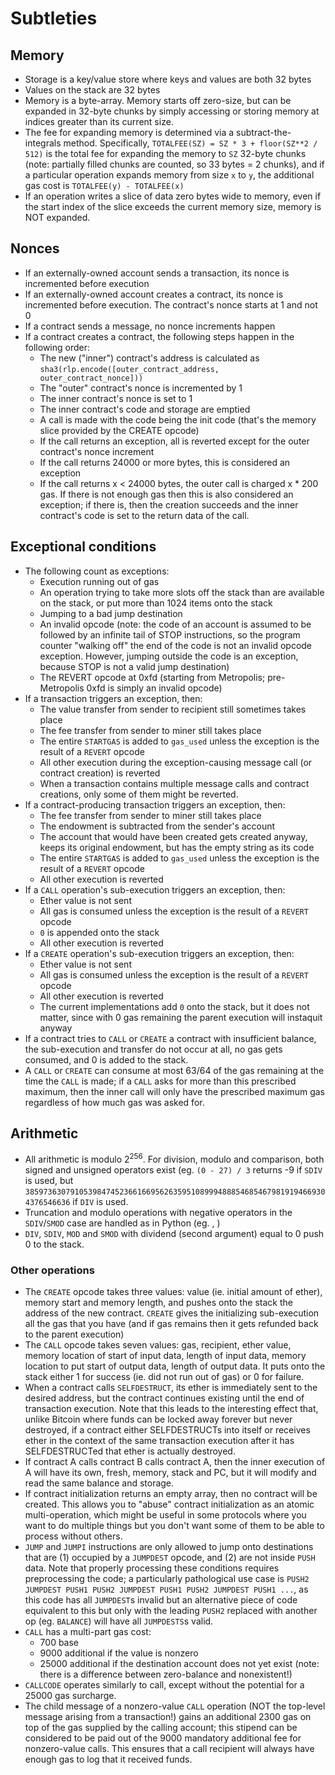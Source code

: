 # Subtleties

## Memory

-   Storage is a key/value store where keys and values are both 32 bytes
-   Values on the stack are 32 bytes
-   Memory is a byte-array. Memory starts off zero-size, but can be expanded in 32-byte chunks by simply accessing or storing memory at indices greater than its current size.
-   The fee for expanding memory is determined via a subtract-the-integrals method. Specifically, `TOTALFEE(SZ) = SZ * 3 + floor(SZ**2 / 512)` is the total fee for expanding the memory to `SZ` 32-byte chunks (note: partially filled chunks are counted, so 33 bytes = 2 chunks), and if a particular operation expands memory from size `x` to `y`, the additional gas cost is `TOTALFEE(y) - TOTALFEE(x)`
-   If an operation writes a slice of data zero bytes wide to memory, even if the start index of the slice exceeds the current memory size, memory is NOT expanded.

## Nonces

-   If an externally-owned account sends a transaction, its nonce is incremented before execution
-   If an externally-owned account creates a contract, its nonce is incremented before execution. The contract's nonce starts at 1 and not 0
-   If a contract sends a message, no nonce increments happen
-   If a contract creates a contract, the following steps happen in the following order:
    -   The new ("inner") contract's address is calculated as `sha3(rlp.encode([outer_contract_address, outer_contract_nonce]))`
    -   The "outer" contract's nonce is incremented by 1
    -   The inner contract's nonce is set to 1
    -   The inner contract's code and storage are emptied
    -   A call is made with the code being the init code (that's the memory slice provided by the CREATE opcode)
    -   If the call returns an exception, all is reverted except for the outer contract's nonce increment
    -   If the call returns 24000 or more bytes, this is considered an exception
    -   If the call returns x &lt; 24000 bytes, the outer call is charged x \* 200 gas. If there is not enough gas then this is also considered an exception; if there is, then the creation succeeds and the inner contract's code is set to the return data of the call.

## Exceptional conditions

-   The following count as exceptions:
    -   Execution running out of gas
    -   An operation trying to take more slots off the stack than are available on the stack, or put more than 1024 items onto the stack
    -   Jumping to a bad jump destination
    -   An invalid opcode (note: the code of an account is assumed to be followed by an infinite tail of STOP instructions, so the program counter "walking off" the end of the code is not an invalid opcode exception. However, jumping outside the code is an exception, because STOP is not a valid jump destination)
    -   The REVERT opcode at 0xfd (starting from Metropolis; pre-Metropolis 0xfd is simply an invalid opcode)
-   If a transaction triggers an exception, then:
    -   The value transfer from sender to recipient still sometimes takes place
    -   The fee transfer from sender to miner still takes place
    -   The entire `STARTGAS` is added to `gas_used` unless the exception is the result of a `REVERT` opcode
    -   All other execution during the exception-causing message call (or contract creation) is reverted
    -   When a transaction contains multiple message calls and contract creations, only some of them might be reverted.
-   If a contract-producing transaction triggers an exception, then:
    -   The fee transfer from sender to miner still takes place
    -   The endowment is subtracted from the sender's account
    -   The account that would have been created gets created anyway, keeps its original endowment, but has the empty string as its code
    -   The entire `STARTGAS` is added to `gas_used` unless the exception is the result of a `REVERT` opcode
    -   All other execution is reverted
-   If a `CALL` operation's sub-execution triggers an exception, then:
    -   Ether value is not sent
    -   All gas is consumed unless the exception is the result of a `REVERT` opcode
    -   `0` is appended onto the stack
    -   All other execution is reverted
-   If a `CREATE` operation's sub-execution triggers an exception, then:
    -   Ether value is not sent
    -   All gas is consumed unless the exception is the result of a `REVERT` opcode
    -   All other execution is reverted
    -   The current implementations add `0` onto the stack, but it does not matter, since with 0 gas remaining the parent execution will instaquit anyway
-   If a contract tries to `CALL` or `CREATE` a contract with insufficient balance, the sub-execution and transfer do not occur at all, no gas gets consumed, and 0 is added to the stack.
-   A `CALL` or `CREATE` can consume at most 63/64 of the gas remaining at the time the `CALL` is made; if a `CALL` asks for more than this prescribed maximum, then the inner call will only have the prescribed maximum gas regardless of how much gas was asked for.

## Arithmetic

-   All arithmetic is modulo 2<sup>256</sup>. For division, modulo and comparison, both signed and unsigned operators exist (eg. `(0 - 27) / 3` returns -9 if `SDIV` is used, but `38597363079105398474523661669562635951089994888546854679819194669304376546636` if `DIV` is used.
-   Truncation and modulo operations with negative operators in the `SDIV`/`SMOD` case are handled as in Python (eg. , )
-   `DIV`, `SDIV`, `MOD` and `SMOD` with dividend (second argument) equal to 0 push 0 to the stack.

### Other operations

-   The `CREATE` opcode takes three values: value (ie. initial amount of ether), memory start and memory length, and pushes onto the stack the address of the new contract. `CREATE` gives the initializing sub-execution all the gas that you have (and if gas remains then it gets refunded back to the parent execution)
-   The `CALL` opcode takes seven values: gas, recipient, ether value, memory location of start of input data, length of input data, memory location to put start of output data, length of output data. It puts onto the stack either 1 for success (ie. did not run out of gas) or 0 for failure.
-   When a contract calls `SELFDESTRUCT`, its ether is immediately sent to the desired address, but the contract continues existing until the end of transaction execution. Note that this leads to the interesting effect that, unlike Bitcoin where funds can be locked away forever but never destroyed, if a contract either SELFDESTRUCTs into itself or receives ether in the context of the same transaction execution after it has SELFDESTRUCTed that ether is actually destroyed.
-   If contract A calls contract B calls contract A, then the inner execution of A will have its own, fresh, memory, stack and PC, but it will modify and read the same balance and storage.
-   If contract initialization returns an empty array, then no contract will be created. This allows you to "abuse" contract initialization as an atomic multi-operation, which might be useful in some protocols where you want to do multiple things but you don't want some of them to be able to process without others.
-   `JUMP` and `JUMPI` instructions are only allowed to jump onto destinations that are (1) occupied by a `JUMPDEST` opcode, and (2) are not inside `PUSH` data. Note that properly processing these conditions requires preprocessing the code; a particularly pathological use case is `PUSH2 JUMPDEST PUSH1 PUSH2 JUMPDEST PUSH1 PUSH2 JUMPDEST PUSH1 ...`, as this code has all `JUMPDEST`s invalid but an alternative piece of code equivalent to this but only with the leading `PUSH2` replaced with another op (eg. `BALANCE`) will have all `JUMPDESTS`s valid.
-   `CALL` has a multi-part gas cost:
    -   700 base
    -   9000 additional if the value is nonzero
    -   25000 additional if the destination account does not yet exist (note: there is a difference between zero-balance and nonexistent!)
-   `CALLCODE` operates similarly to call, except without the potential for a 25000 gas surcharge.
-   The child message of a nonzero-value `CALL` operation (NOT the top-level message arising from a transaction!) gains an additional 2300 gas on top of the gas supplied by the calling account; this stipend can be considered to be paid out of the 9000 mandatory additional fee for nonzero-value calls. This ensures that a call recipient will always have enough gas to log that it received funds.
